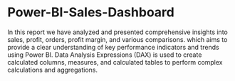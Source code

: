# Power-BI-Sales-Dashboard 
In this report we have analyzed and presented comprehensive insights into sales, profit, orders, profit margin, and various comparisons. which aims to provide a clear understanding of key performance indicators and trends using Power BI. Data Analysis Expressions (DAX) is used to create calculated columns, measures, and calculated tables to perform complex calculations and aggregations.
